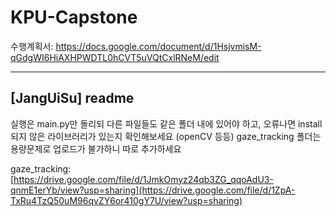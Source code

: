 # KPU-Capstone

수행계획서: https://docs.google.com/document/d/1HsjvmisM-qGdgWI6HiAXHPWDTL0hCVT5uVQtCxlRNeM/edit

---
## [JangUiSu] readme
실행은 main.py만 돌리되 다른 파일들도 같은 폴더 내에 있어야 하고, 오류나면 install 되지 않은 라이브러리가 있는지 확인해보세요 (openCV 등등)
gaze_tracking 폴더는 용량문제로 업로드가 불가하니 따로 추가하세요

gaze_tracking: [https://drive.google.com/file/d/1JmkOmyz24qb3ZG_qqoAdU3-qnmE1erYb/view?usp=sharing](https://drive.google.com/file/d/1ZpA-TxRu4TzQ50uM96qvZY6or410gY7U/view?usp=sharing)

